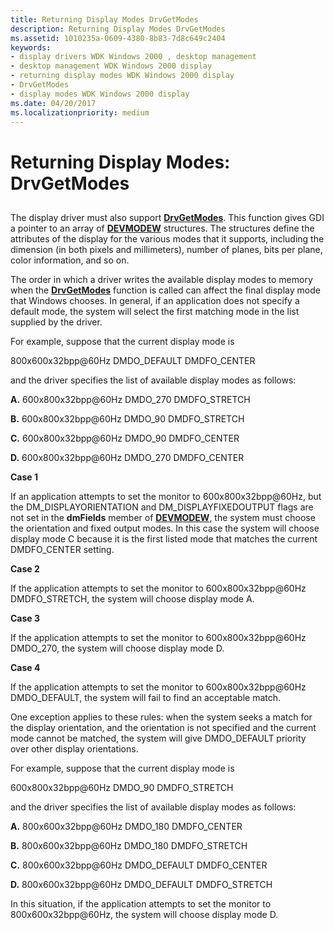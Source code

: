 ```yaml
---
title: Returning Display Modes DrvGetModes
description: Returning Display Modes DrvGetModes
ms.assetid: 1010235a-0609-4380-8b83-7d8c649c2404
keywords:
- display drivers WDK Windows 2000 , desktop management
- desktop management WDK Windows 2000 display
- returning display modes WDK Windows 2000 display
- DrvGetModes
- display modes WDK Windows 2000 display
ms.date: 04/20/2017
ms.localizationpriority: medium
---
```


# Returning Display Modes: DrvGetModes


## <span id="ddk_returning_display_modes_drvgetmodes_gg"></span><span id="DDK_RETURNING_DISPLAY_MODES_DRVGETMODES_GG"></span>


The display driver must also support [**DrvGetModes**](https://docs.microsoft.com/windows/desktop/api/winddi/nf-winddi-drvgetmodes). This function gives GDI a pointer to an array of [**DEVMODEW**](https://docs.microsoft.com/windows/desktop/api/wingdi/ns-wingdi-_devicemodew) structures. The structures define the attributes of the display for the various modes that it supports, including the dimension (in both pixels and millimeters), number of planes, bits per plane, color information, and so on.

The order in which a driver writes the available display modes to memory when the [**DrvGetModes**](https://docs.microsoft.com/windows/desktop/api/winddi/nf-winddi-drvgetmodes) function is called can affect the final display mode that Windows chooses. In general, if an application does not specify a default mode, the system will select the first matching mode in the list supplied by the driver.

For example, suppose that the current display mode is

800x600x32bpp@60Hz DMDO\_DEFAULT DMDFO\_CENTER

and the driver specifies the list of available display modes as follows:

**A.** 600x800x32bpp@60Hz DMDO\_270 DMDFO\_STRETCH

**B.** 600x800x32bpp@60Hz DMDO\_90 DMDFO\_STRETCH

**C.** 600x800x32bpp@60Hz DMDO\_90 DMDFO\_CENTER

**D.** 600x800x32bpp@60Hz DMDO\_270 DMDFO\_CENTER

**Case 1**

If an application attempts to set the monitor to 600x800x32bpp@60Hz, but the DM\_DISPLAYORIENTATION and DM\_DISPLAYFIXEDOUTPUT flags are not set in the **dmFields** member of [**DEVMODEW**](https://docs.microsoft.com/windows/desktop/api/wingdi/ns-wingdi-_devicemodew), the system must choose the orientation and fixed output modes. In this case the system will choose display mode C because it is the first listed mode that matches the current DMDFO\_CENTER setting.

**Case 2**

If the application attempts to set the monitor to 600x800x32bpp@60Hz DMDFO\_STRETCH, the system will choose display mode A.

**Case 3**

If the application attempts to set the monitor to 600x800x32bpp@60Hz DMDO\_270, the system will choose display mode D.

**Case 4**

If the application attempts to set the monitor to 600x800x32bpp@60Hz DMDO\_DEFAULT, the system will fail to find an acceptable match.

One exception applies to these rules: when the system seeks a match for the display orientation, and the orientation is not specified and the current mode cannot be matched, the system will give DMDO\_DEFAULT priority over other display orientations.

For example, suppose that the current display mode is

600x800x32bpp@60Hz DMDO\_90 DMDFO\_STRETCH

and the driver specifies the list of available display modes as follows:

**A.** 800x600x32bpp@60Hz DMDO\_180 DMDFO\_CENTER

**B.** 800x600x32bpp@60Hz DMDO\_180 DMDFO\_STRETCH

**C.** 800x600x32bpp@60Hz DMDO\_DEFAULT DMDFO\_CENTER

**D.** 800x600x32bpp@60Hz DMDO\_DEFAULT DMDFO\_STRETCH

In this situation, if the application attempts to set the monitor to 800x600x32bpp@60Hz, the system will choose display mode D.

 

 





